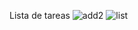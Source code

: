 Lista de tareas
![add2](https://user-images.githubusercontent.com/48489792/103484949-f0a98d00-4df2-11eb-9c7d-dcd513ceec7b.png)
![list](https://user-images.githubusercontent.com/48489792/103484951-f1daba00-4df2-11eb-85ba-ae955d2859f0.png)
